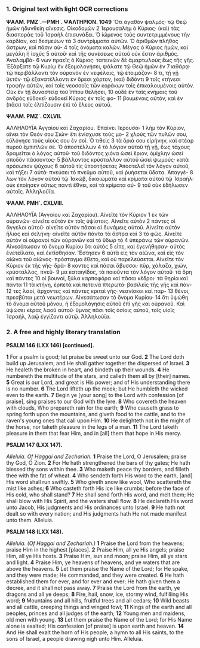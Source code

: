 ### 1. Original text with light OCR corrections

**ΨΑΛΜ. ΡΜΖ΄.—ΡΜΗ΄. ΨΑΛΤΗΡΙΟΝ. 1049**
Ὅτι ἀγαθὸν ψαλμός· τῷ Θεῷ ἡμῶν ἡδυνθείη αἴνεσις. Οἰκοδομῶν 2
Ἱερουσαλὴμ ὁ Κύριος· (καὶ) τὰς διασπορὰς τοῦ Ἰσραὴλ ἐπισυνάξει.
Ὁ ἰώμενος τοὺς συντετριμμένους τὴν καρδίαν, καὶ δεσμεύων τὰ 3
συντρίμματα αὐτῶν. Ὁ ἀριθμῶν πλῆθος ἄστρων, καὶ πᾶσιν αὐ- 4
τοῖς ὀνόματα καλῶν. Μέγας ὁ Κύριος ἡμῶν, καὶ μεγάλη ἡ ἰσχὺς 5
αὐτοῦ· καὶ τῆς συνέσεως αὐτοῦ οὐκ ἔστιν ἀριθμός. Ἀναλαμβά- 6
νων πραεῖς ὁ Κύριος· ταπεινῶν δὲ ἁμαρτωλοὺς ἕως τῆς γῆς.
Ἐξάρξατε τῷ Κυρίῳ ἐν ἐξομολογήσει, ψάλατε τῷ Θεῷ ἡμῶν ἐν 7
κιθάρᾳ· τῷ περιβάλλοντι τὸν οὐρανὸν ἐν νεφέλαις, τῷ ἑτοιμάζον- 8
τι, τῇ γῇ ὑετόν· τῷ ἐξανατέλλοντι ἐν ὄρεσι χόρτον, (καὶ) διδόντι 9
τοῖς κτήνεσι τροφὴν αὐτῶν, καὶ τοῖς νεοσσοῖς τῶν κοράκων τοῖς
ἐπικαλουμένοις αὐτόν. Οὐκ ἐν τῇ δυναστείᾳ τοῦ ἵππου θελήσει, 10
οὐδὲ ἐν ταῖς κνήμαις τοῦ ἀνδρὸς εὐδοκεῖ· εὐδοκεῖ Κύριος ἐν τοῖς φο- 11
βουμένοις αὐτόν, καὶ ἐν (πᾶσι) τοῖς ἐλπίζουσιν ἐπὶ τὸ ἔλεος αὐτοῦ.

**ΨΑΛΜ. ΡΜΖ΄. CXLVII.**

ΑΛΛΗΛΟΥΪΑ Ἀγγαίου καὶ Ζαχαρίου. Ἐπαίνει Ἱερουσα- 1
λὴμ τὸν Κύριον, αἴνει τὸν Θεόν σου Σιών· ἔτι ἐνίσχυσε τοὺς μο- 2
χλοὺς τῶν πυλῶν σου, εὐλόγησε τοὺς υἱούς σου ἐν σοί. Ὁ τιθεὶς 3
τὰ ὅριά σου εἰρήνην, καὶ στέαρ πυροῦ ἐμπιπλῶν σε. Ὁ ἀποστέλλων 4
τὸ λόγιον αὐτοῦ τῇ γῇ, ἕως τάχους δραμεῖται ὁ λόγος αὐτοῦ·
τοῦ διδόντος χιόνα ὡσεὶ ἔριον, ὁμίχλην ὡσεὶ σποδὸν πάσσοντος· 5
βάλλοντος κρύσταλλον αὐτοῦ ὡσεὶ ψωμούς· κατὰ πρόσωπον ψύχους 6
αὐτοῦ τίς ὑποστήσεται; Ἀποστελεῖ τὸν λόγον αὐτοῦ, καὶ τήξει 7
αὐτά· πνεύσει τὸ πνεῦμα αὐτοῦ, καὶ ῥυήσεται ὕδατα. Ἀπαγγέ- 8
λων τὸν λόγον αὐτοῦ τῷ Ἰακώβ, δικαιώματα καὶ κρίματα αὐτοῦ
τῷ Ἰσραήλ· οὐκ ἐποίησεν οὕτως παντὶ ἔθνει, καὶ τὰ κρίματα αὐ- 9
τοῦ οὐκ ἐδήλωσεν αὐτοῖς. Ἀλληλούϊα.

**ΨΑΛΜ. ΡΜΗ΄. CXLVIII.**

ΑΛΛΗΛΟΥΪΑ (Ἀγγαίου καὶ Ζαχαρίου). Αἰνεῖτε τὸν Κύριον 1
ἐκ τῶν οὐρανῶν· αἰνεῖτε αὐτὸν ἐν τοῖς ὑψίστοις. Αἰνεῖτε αὐτὸν 2
πάντες οἱ ἄγγελοι αὐτοῦ· αἰνεῖτε αὐτὸν πᾶσαι αἱ δυνάμεις αὐτοῦ.
Αἰνεῖτε αὐτὸν ἥλιος καὶ σελήνη· αἰνεῖτε αὐτὸν πάντα τὰ ἄστρα καὶ 3
τὸ φῶς. Αἰνεῖτε αὐτὸν οἱ οὐρανοὶ τῶν οὐρανῶν καὶ τὸ ὕδωρ τὸ 4
ὑπεράνω τῶν οὐρανῶν. Αἰνεσάτωσαν τὸ ὄνομα Κυρίου ὅτι αὐτὸς 5
εἶπε, καὶ ἐγενήθησαν· αὐτὸς ἐνετείλατο, καὶ ἐκτίσθησαν. Ἔστησεν 6
αὐτὰ εἰς τὸν αἰῶνα, καὶ εἰς τὸν αἰῶνα τοῦ αἰῶνος· πρόσταγμα
ἔθετο, καὶ οὐ παρελεύσεται. Αἰνεῖτε τὸν Κύριον ἐκ τῆς γῆς· δρά- 8
κοντες καὶ πᾶσαι ἄβυσσοι· πῦρ, χάλαζα, χιών, κρύσταλλος, πνεῦ- 9
μα καταιγίδος, τὰ ποιοῦντα τὸν λόγον αὐτοῦ· τὰ ὄρη καὶ πάντες 10
οἱ βουνοί, ξύλα καρποφόρα καὶ πᾶσαι κέδροι· τὰ θηρία καὶ πάντα 11
τὰ κτήνη, ἑρπετὰ καὶ πετεινὰ πτερωτά· βασιλεῖς τῆς γῆς καὶ πάν- 12
τες λαοί, ἄρχοντες καὶ πάντες κριταὶ γῆς· νεανίσκοι καὶ παρ- 13
θένοι, πρεσβῦται μετὰ νεωτέρων. Αἰνεσάτωσαν τὸ ὄνομα Κυρίου· 14
ὅτι ὑψώθη τὸ ὄνομα αὐτοῦ μόνου, ἡ ἐξομολόγησις αὐτοῦ ἐπὶ γῆς
καὶ οὐρανοῦ. Καὶ ὑψώσει κέρας λαοῦ αὐτοῦ· ὕμνος πᾶσι τοῖς
ὁσίοις αὐτοῦ, τοῖς υἱοῖς Ἰσραήλ, λαῷ ἐγγίζοντι αὐτῷ. Ἀλληλούϊα.

### 2. A free and highly literary translation

**PSALM 146 (LXX 146) [continued].**

**1** For a psalm is good;
    let praise be sweet unto our God.
**2** The Lord doth build up Jerusalem;
    and He shall gather together the dispersed of Israel.
**3** He healeth the broken in heart,
    and bindeth up their wounds.
**4** He numbereth the multitude of the stars,
    and calleth them all by [their] names.
**5** Great is our Lord, and great is His power;
    and of His understanding there is no number.
**6** The Lord lifteth up the meek;
    but He humbleth the wicked even to the earth.
**7** Begin ye [your song] to the Lord with confession [of praise],
    sing praises to our God with the lyre.
**8** Who covereth the heaven with clouds,
    Who prepareth rain for the earth;
**9** Who causeth grass to spring forth upon the mountains,
    and giveth food to the cattle,
    and to the raven's young ones that call upon Him.
**10** He delighteth not in the might of the horse,
    nor taketh pleasure in the legs of a man.
**11** The Lord taketh pleasure in them that fear Him,
    and in [all] them that hope in His mercy.

**PSALM 147 (LXX 147).**

*Alleluia. Of Haggai and Zechariah.*
**1** Praise the Lord, O Jerusalem;
    praise thy God, O Zion.
**2** For He hath strengthened the bars of thy gates;
    He hath blessed thy sons within thee.
**3** Who maketh peace thy borders,
    and filleth thee with the fat of wheat.
**4** Who sendeth forth His word to the earth,
    [and] His word shall run swiftly.
**5** Who giveth snow like wool,
    Who scattereth the mist like ashes;
**6** Who casteth forth His ice like crumbs;
    before the face of His cold, who shall stand?
**7** He shall send forth His word, and melt them;
    He shall blow with His Spirit, and the waters shall flow.
**8** He declareth His word unto Jacob,
    His judgments and His ordinances unto Israel.
**9** He hath not dealt so with every nation;
    and His judgments hath He not made manifest unto them.
    Alleluia.

**PSALM 148 (LXX 148).**

*Alleluia. (Of Haggai and Zechariah.)*
**1** Praise the Lord from the heavens;
    praise Him in the highest [places].
**2** Praise Him, all ye His angels;
    praise Him, all ye His hosts.
**3** Praise Him, sun and moon;
    praise Him, all ye stars and light.
**4** Praise Him, ye heavens of heavens,
    and ye waters that are above the heavens.
**5** Let them praise the Name of the Lord;
    for He spake, and they were made;
    He commanded, and they were created.
**6** He hath established them for ever,
    and for ever and ever;
    He hath given them a decree,
    and it shall not pass away.
**7** Praise the Lord from the earth,
    ye dragons and all ye deeps;
**8** Fire, hail, snow, ice,
    stormy wind, fulfilling His word;
**9** Mountains and all hills,
    fruitful trees and all cedars;
**10** Wild beasts and all cattle,
    creeping things and winged fowl;
**11** Kings of the earth and all peoples,
    princes and all judges of the earth;
**12** Young men and maidens,
    old men with young.
**13** Let them praise the Name of the Lord;
    for His Name alone is exalted;
    His confession [of praise] is upon earth and heaven.
**14** And He shall exalt the horn of His people,
    a hymn to all His saints,
    to the sons of Israel, a people drawing nigh unto Him.
    Alleluia.